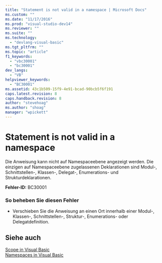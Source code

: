 ```yaml
---
title: "Statement is not valid in a namespace | Microsoft Docs"
ms.custom: ""
ms.date: "11/17/2016"
ms.prod: "visual-studio-dev14"
ms.reviewer: ""
ms.suite: ""
ms.technology: 
  - "devlang-visual-basic"
ms.tgt_pltfrm: ""
ms.topic: "article"
f1_keywords: 
  - "vbc30001"
  - "bc30001"
dev_langs: 
  - "VB"
helpviewer_keywords: 
  - "BC30001"
ms.assetid: 43c1b509-15f9-4e91-bcad-90bcb5f6f191
caps.latest.revision: 8
caps.handback.revision: 8
author: "stevehoag"
ms.author: "shoag"
manager: "wpickett"
---
```

# Statement is not valid in a namespace
Die Anweisung kann nicht auf Namespaceebene angezeigt werden.  Die einzigen auf Namespaceebene zugelassenen Deklarationen sind Modul\-, Schnittstellen\-, Klassen\-, Delegat\-, Enumerations\- und Strukturdeklarationen.  
  
 **Fehler\-ID:** BC30001  
  
### So beheben Sie diesen Fehler  
  
-   Verschieben Sie die Anweisung an einen Ort innerhalb einer Modul\-, Klassen\-, Schnittstellen\-, Struktur\-, Enumerations\- oder Delegatdefinition.  
  
## Siehe auch  
 [Scope in Visual Basic](../../../visual-basic/programming-guide/language-features/declared-elements/scope.md)   
 [Namespaces in Visual Basic](../../../visual-basic/programming-guide/program-structure/namespaces.md)
